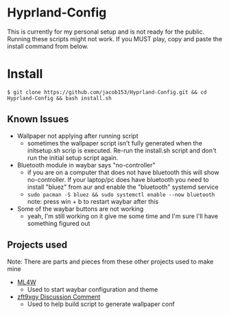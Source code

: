# Hyprland-Config
This is currently for my personal setup and is not ready for the public. Running these scripts might not work. If you MUST play, copy and paste the install command from below.


# Install

    $ git clone https://github.com/jacob153/Hyprland-Config.git && cd Hyprland-Config && bash install.sh

## Known Issues
- Wallpaper not applying after running script
	- sometimes the wallpaper script isn't fully generated when the initsetup.sh scrip is executed. Re-run the install.sh script and don't run the initial setup script again.
- Bluetooth module in waybar says "no-controller"
	- if you are on a computer that does not have bluetooth this will show no-controller. If your laptop/pc does have bluetooth you need to install "bluez" from aur and enable the "bluetooth" systemd service
	- `sudo pacman -S bluez && sudo systemctl enable --now bluetooth` note: press win + b to restart waybar after this
- Some of the waybar buttons are not working
	- yeah, I'm still working on it give me some time and I'm sure I'll have something figured out

## Projects used

Note: There are parts and pieces from these other projects used to make mine

 - [ML4W](https://gitlab.com/stephan-raabe/dotfiles)
	 - Used to start waybar configuration and theme
- [zft9xgy Discussion Comment](https://github.com/hyprwm/hyprpaper/issues/108#issue-1996375016)
	- Used to help build script to generate wallpaper conf

